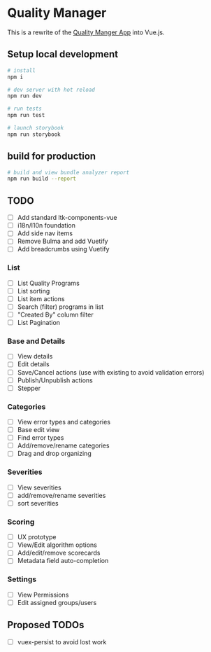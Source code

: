 # Quality Manager

This is a rewrite of the [Quality Manger App](https://bitbucket.org/lingotek/quality-manager-app/src/master/) into Vue.js.

## Setup local development

```bash
# install
npm i

# dev server with hot reload
npm run dev

# run tests
npm run test

# launch storybook
npm run storybook
```

## build for production

```bash
# build and view bundle analyzer report
npm run build --report
```

## TODO

- [ ] Add standard ltk-components-vue
- [ ] i18n/l10n foundation
- [ ] Add side nav items
- [ ] Remove Bulma and add Vuetify
- [ ] Add breadcrumbs using Vuetify

### List

- [ ] List Quality Programs
- [ ] List sorting
- [ ] List item actions
- [ ] Search (filter) programs in list
- [ ] "Created By" column filter
- [ ] List Pagination

### Base and Details

- [ ] View details
- [ ] Edit details
- [ ] Save/Cancel actions (use with existing to avoid validation errors)
- [ ] Publish/Unpublish actions
- [ ] Stepper

### Categories

- [ ] View error types and categories
- [ ] Base edit view
- [ ] Find error types
- [ ] Add/remove/rename categories
- [ ] Drag and drop organizing

### Severities

- [ ] View severities
- [ ] add/remove/rename severities
- [ ] sort severities

### Scoring

- [ ] UX prototype
- [ ] View/Edit algorithm options
- [ ] Add/edit/remove scorecards
- [ ] Metadata field auto-completion

### Settings

- [ ] View Permissions
- [ ] Edit assigned groups/users

## Proposed TODOs

- [ ] vuex-persist to avoid lost work
